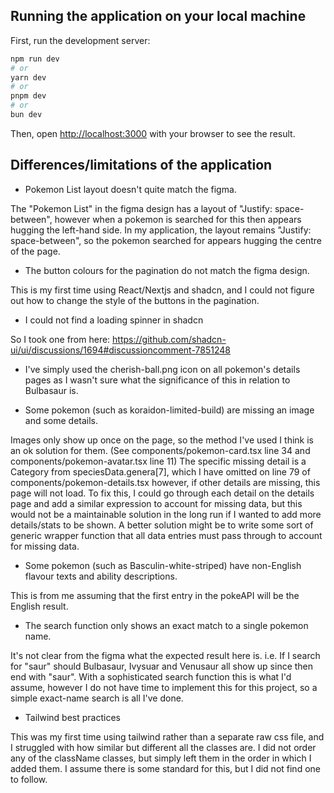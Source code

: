 ## Running the application on your local machine

First, run the development server:

```bash
npm run dev
# or
yarn dev
# or
pnpm dev
# or
bun dev
```

Then, open [http://localhost:3000](http://localhost:3000) with your browser to see the result.

## Differences/limitations of the application

* Pokemon List layout doesn't quite match the figma.

The "Pokemon List" in the figma design has a layout of "Justify: space-between", however when a pokemon is searched for this then appears hugging the left-hand side. In my application, the layout remains "Justify: space-between", so the pokemon searched for appears hugging the centre of the page.

* The button colours for the pagination do not match the figma design. 

This is my first time using React/Nextjs and shadcn, and I could not figure out how to change the style of the buttons in the pagination.

* I could not find a loading spinner in shadcn

So I took one from here: https://github.com/shadcn-ui/ui/discussions/1694#discussioncomment-7851248

* I've simply used the cherish-ball.png icon on all pokemon's details pages as I wasn't sure what the significance of this in relation to Bulbasaur is.

* Some pokemon (such as koraidon-limited-build) are missing an image and some details.

Images only show up once on the page, so the method I've used I think is an ok solution for them. (See components/pokemon-card.tsx line 34 and components/pokemon-avatar.tsx line 11)
The specific missing detail is a Category from speciesData.genera[7], which I have omitted on line 79 of components/pokemon-details.tsx however, if other details are missing, this page will not load.
To fix this, I could go through each detail on the details page and add a similar expression to account for missing data, but this would not be a maintainable solution in the long run if I wanted to add more details/stats to be shown.
A better solution might be to write some sort of generic wrapper function that all data entries must pass through to account for missing data.

* Some pokemon (such as Basculin-white-striped) have non-English flavour texts and ability descriptions. 

This is from me assuming that the first entry in the pokeAPI will be the English result.

* The search function only shows an exact match to a single pokemon name. 

It's not clear from the figma what the expected result here is.
i.e. If I search for "saur" should Bulbasaur, Ivysuar and Venusaur all show up since then end with "saur". With a sophisticated search function this is what I'd assume, however I do not have time to implement this for this project, so a simple exact-name search is all I've done.

* Tailwind best practices

This was my first time using tailwind rather than a separate raw css file, and I struggled with how similar but different all the classes are.
I did not order any of the className classes, but simply left them in the order in which I added them. I assume there is some standard for this, but I did not find one to follow.
